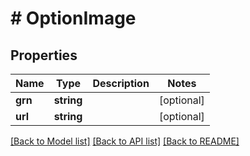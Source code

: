 # # OptionImage


## Properties 


Name | Type | Description | Notes
------------ | ------------- | ------------- | -------------
**grn**| **string** |   | [optional]
**url**| **string** |   | [optional]


[[Back to Model list]](../../README.md#models) [[Back to API list]](../../README.md#endpoints) [[Back to README]](../../README.md)

